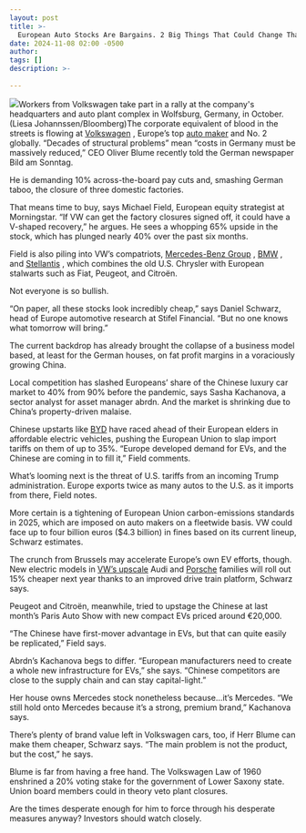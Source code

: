 ```yaml
---
layout: post
title: >-
  European Auto Stocks Are Bargains. 2 Big Things That Could Change That.
date: 2024-11-08 02:00 -0500
author: 
tags: []
description: >-
  
---
```

![](https://images.barrons.com/im-53420362/?width=700&height=467)Workers from Volkswagen take part in a rally at the company's headquarters and auto plant complex in Wolfsburg, Germany, in October.  (Liesa Johannssen/Bloomberg)The corporate equivalent of blood in the streets is flowing at [Volkswagen](/market-data/stocks/vow3?countrycode=xe&mod=article_chiclet) , Europe’s top [auto maker](https://www.barrons.com/articles/car-stocks-earnings-gm-tesla-ford-77d215ec?mod=article_inline) and No. 2 globally. “Decades of structural problems” mean “costs in Germany must be massively reduced,” CEO Oliver Blume recently told the German newspaper Bild am Sonntag.

He is demanding 10% across-the-board pay cuts and, smashing German taboo, the closure of three domestic factories.

That means time to buy, says Michael Field, European equity strategist at Morningstar. “If VW can get the factory closures signed off, it could have a V-shaped recovery,” he argues. He sees a whopping 65% upside in the stock, which has plunged nearly 40% over the past six months.

Field is also piling into VW’s compatriots, [Mercedes-Benz Group](/market-data/stocks/mbg?countrycode=xe&mod=article_chiclet) , [BMW](/market-data/stocks/bmw?countrycode=xe&mod=article_chiclet) , and [Stellantis](/market-data/stocks/stla?mod=article_chiclet) , which combines the old U.S. Chrysler with European stalwarts such as Fiat, Peugeot, and Citroën.

Not everyone is so bullish.

“On paper, all these stocks look incredibly cheap,” says Daniel Schwarz, head of Europe automotive research at Stifel Financial. “But no one knows what tomorrow will bring.”

The current backdrop has already brought the collapse of a business model based, at least for the German houses, on fat profit margins in a voraciously growing China.

Local competition has slashed Europeans’ share of the Chinese luxury car market to 40% from 90% before the pandemic, says Sasha Kachanova, a sector analyst for asset manager abrdn. And the market is shrinking due to China’s property-driven malaise.

Chinese upstarts like [BYD](/market-data/stocks/002594?countrycode=cn&mod=article_chiclet) have raced ahead of their European elders in affordable electric vehicles, pushing the European Union to slap import tariffs on them of up to 35%. “Europe developed demand for EVs, and the Chinese are coming in to fill it,” Field comments.

What’s looming next is the threat of U.S. tariffs from an incoming Trump administration. Europe exports twice as many autos to the U.S. as it imports from there, Field notes.

More certain is a tightening of European Union carbon-emissions standards in 2025, which are imposed on auto makers on a fleetwide basis. VW could face up to four billion euros (\$4.3 billion) in fines based on its current lineup, Schwarz estimates.

The crunch from Brussels may accelerate Europe’s own EV efforts, though. New electric models in [VW’s upscale](https://www.barrons.com/articles/vw-stocks-earnings-guidance-5177b0a6?mod=article_inline) Audi and [Porsche](/market-data/stocks/p911?countrycode=xe&mod=article_chiclet) families will roll out 15% cheaper next year thanks to an improved drive train platform, Schwarz says.

Peugeot and Citroën, meanwhile, tried to upstage the Chinese at last month’s Paris Auto Show with new compact EVs priced around €20,000.

“The Chinese have first-mover advantage in EVs, but that can quite easily be replicated,” Field says.

Abrdn’s Kachanova begs to differ. “European manufacturers need to create a whole new infrastructure for EVs,” she says. “Chinese competitors are close to the supply chain and can stay capital-light.”

Her house owns Mercedes stock nonetheless because…it’s Mercedes. “We still hold onto Mercedes because it’s a strong, premium brand,” Kachanova says.

There’s plenty of brand value left in Volkswagen cars, too, if Herr Blume can make them cheaper, Schwarz says. “The main problem is not the product, but the cost,” he says.

Blume is far from having a free hand. The Volkswagen Law of 1960 enshrined a 20% voting stake for the government of Lower Saxony state. Union board members could in theory veto plant closures.

Are the times desperate enough for him to force through his desperate measures anyway? Investors should watch closely.

